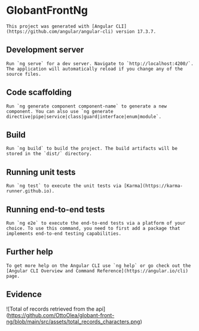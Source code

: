 # GlobantFrontNg

    This project was generated with [Angular CLI](https://github.com/angular/angular-cli) version 17.3.7.

## Development server

    Run `ng serve` for a dev server. Navigate to `http://localhost:4200/`. The application will automatically reload if you change any of the source files.

## Code scaffolding

    Run `ng generate component component-name` to generate a new component. You can also use `ng generate directive|pipe|service|class|guard|interface|enum|module`.

## Build

    Run `ng build` to build the project. The build artifacts will be stored in the `dist/` directory.

## Running unit tests

    Run `ng test` to execute the unit tests via [Karma](https://karma-runner.github.io).

## Running end-to-end tests

    Run `ng e2e` to execute the end-to-end tests via a platform of your choice. To use this command, you need to first add a package that implements end-to-end testing capabilities.

## Further help

    To get more help on the Angular CLI use `ng help` or go check out the [Angular CLI Overview and Command Reference](https://angular.io/cli) page.

## Evidence

<span>![</span><span>Total of records retrieved from the api</span><span>]</span><span>(</span><span>https://github.com/OttoOlea/globant-front-ng/blob/main/src/assets/total_records_characters.png</span><span>)</span>